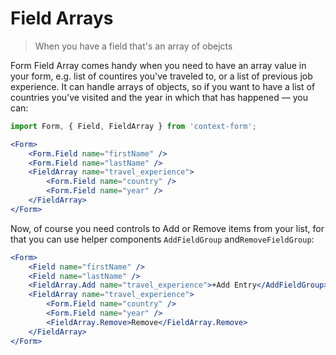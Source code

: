 # Field Arrays

> When you have a field that's an array of obejcts

Form Field Array comes handy when you need to have an array value in your form, e.g. list of countires you've traveled to, or a list of previous job experience. It can handle arrays of objects, so if you want to have a list of countries you've visited and the year in which that has happened — you can:

```jsx
import Form, { Field, FieldArray } from 'context-form';

<Form>
    <Form.Field name="firstName" />
    <Form.Field name="lastName" />
    <FieldArray name="travel_experience">
        <Form.Field name="country" />
        <Form.Field name="year" />
    </FieldArray>
</Form>
```

Now, of course you need controls to Add or Remove items from your list, for that you can use helper components `AddFieldGroup` and`RemoveFieldGroup`:

```jsx
<Form>
    <Field name="firstName" />
    <Field name="lastName" />
    <FieldArray.Add name="travel_experience">+Add Entry</AddFieldGroup>
    <FieldArray name="travel_experience">
        <Form.Field name="country" />
        <Form.Field name="year" />
        <FieldArray.Remove>Remove</FieldArray.Remove>
    </FieldArray>
</Form>
```

